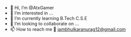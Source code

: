 - 👋 Hi, I’m @AtxGamer
- 👀 I’m interested in ...
- 🌱 I’m currently learning B.Tech C.S.E
- 💞️ I’m looking to collaborate on ...
- 📫 How to reach me 📧 jambhulkaranurag12@gmail.com

<!---
AtxGamer/AtxGamer is a ✨ special ✨ repository because its `README.md` (this file) appears on your GitHub profile.
You can click the Preview link to take a look at your changes.
--->
